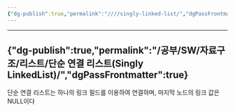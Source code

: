 ```yaml
---
{"dg-publish":true,"permalink":"////singly-linked-list/","dgPassFrontmatter":true}
---
```



---
{"dg-publish":true,"permalink":"/공부/SW/자료구조/리스트/단순 연결 리스트(Singly LinkedList)/","dgPassFrontmatter":true}
---

단순 연결 리스트는 하나의 링크 필드를 이용하여 연결하며, 마지막 노드의 링크 값은 NULL이다